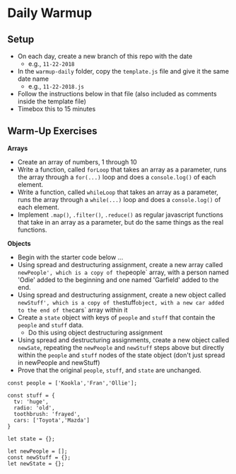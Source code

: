 # Daily Warmup

## Setup

- On each day, create a new branch of this repo with the date
  - e.g., `11-22-2018`
- In the `warmup-daily` folder, copy the `template.js` file and give it the same date name
  - e.g., `11-22-2018.js`
- Follow the instructions below in that file (also included as comments inside the template file)
- Timebox this to 15 minutes

## Warm-Up Exercises

**Arrays**

- Create an array of numbers, 1 through 10
- Write a function, called `forLoop` that takes an array as a parameter, runs the array through a `for(...)` loop and does a `console.log()` of each element.
- Write a function, called `whileLoop` that takes an array as a parameter, runs the array through a `while(...)` loop and does a `console.log()` of each element.
- Implement `.map()`, `.filter()`, `.reduce()` as regular javascript functions that take in an array as a parameter, but do the same things as the real functions.

**Objects**

- Begin with the starter code below ...
- Using spread and destructuring assignment, create a new array called `newPeople', which is a copy of the`people` array, with a person named 'Odie' added to the beginning and one named 'Garfield' added to the end.
- Using spread and destructuring assignment, create a new object called `newStuff', which is a copy of the`stuff`object, with a new car added to the end of the`cars` array within it
- Create a `state` object with keys of `people` and `stuff` that contain the `people` and `stuff` data.
  - Do this using object destructuring assignment
- Using spread and destructuring assignments, create a new object called `newSate`, repeating the `newPeople` and `newStuff` steps above but directly within the `people` and `stuff` nodes of the state object (don't just spread in newPeople and newStuff)
- Prove that the original `people`, `stuff`, and `state` are unchanged.

```
const people = ['Kookla','Fran','Ollie'];

const stuff = {
  tv: 'huge',
  radio: 'old',
  toothbrush: 'frayed',
  cars: ['Toyota','Mazda']
}

let state = {};

let newPeople = [];
const newStuff = {};
let newState = {};
```
